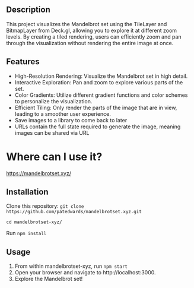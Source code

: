 ## Description

This project visualizes the Mandelbrot set using the TileLayer and BitmapLayer from Deck.gl, allowing you to explore it at different zoom levels. By creating a tiled rendering, users can efficiently zoom and pan through the visualization without rendering the entire image at once.

## Features

- High-Resolution Rendering: Visualize the Mandelbrot set in high detail.
- Interactive Exploration: Pan and zoom to explore various parts of the set.
- Color Gradients: Utilize different gradient functions and color schemes to personalize the visualization.
- Efficient Tiling: Only render the parts of the image that are in view, leading to a smoother user experience.
- Save images to a library to come back to later
- URLs contain the full state required to generate the image, meaning images can be shared via URL

# Where can I use it?

https://mandelbrotset.xyz/ 

## Installation

Clone this repository:
`git clone https://github.com/patedwards/mandelbrotset.xyz.git`

`cd mandelbrotset-xyz/` 

Run `npm install`

## Usage 

1. From within mandelbrotset-xyz, run `npm start`
2. Open your browser and navigate to http://localhost:3000.
3. Explore the Mandelbrot set!
